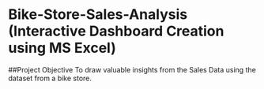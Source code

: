 # Bike-Store-Sales-Analysis (Interactive Dashboard Creation using MS Excel)
##Project Objective
To draw valuable insights from the Sales Data using the dataset from a bike store.
